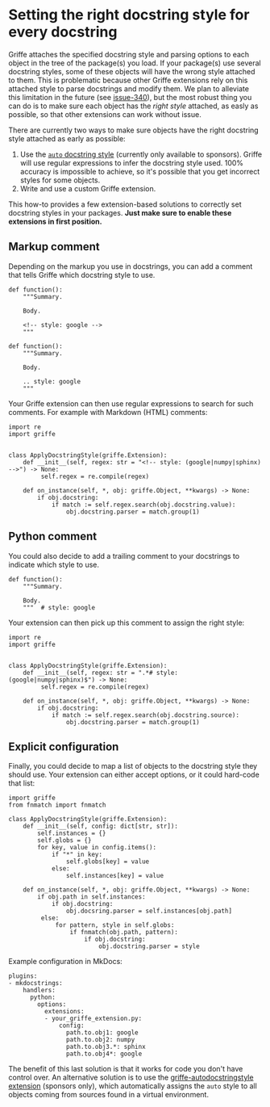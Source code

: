 # Setting the right docstring style for every docstring

Griffe attaches the specified docstring style and parsing options to each object in the tree of the package(s) you load. If your package(s) use several docstring styles, some of these objects will have the wrong style attached to them. This is problematic because other Griffe extensions rely on this attached style to parse docstrings and modify them. We plan to alleviate this limitation in the future (see [issue-340](https://github.com/mkdocstrings/griffe/issues/340)), but the most robust thing you can do is to make sure each object has the *right style* attached, as easly as possible, so that other extensions can work without issue.

There are currently two ways to make sure objects have the right docstring style attached as early as possible:

1. Use the [`auto` docstring style](https://mkdocstrings.github.io/griffe/reference/docstrings/#auto-style) (currently only available to sponsors). Griffe will use regular expressions to infer the docstring style used. 100% accuracy is impossible to achieve, so it's possible that you get incorrect styles for some objects.
1. Write and use a custom Griffe extension.

This how-to provides a few extension-based solutions to correctly set docstring styles in your packages. **Just make sure to enable these extensions in first position.**

## Markup comment

Depending on the markup you use in docstrings, you can add a comment that tells Griffe which docstring style to use.

```
def function():
    """Summary.

    Body.

    <!-- style: google -->
    """
```

```
def function():
    """Summary.

    Body.

    .. style: google
    """
```

Your Griffe extension can then use regular expressions to search for such comments. For example with Markdown (HTML) comments:

```
import re
import griffe


class ApplyDocstringStyle(griffe.Extension):
    def __init__(self, regex: str = "<!-- style: (google|numpy|sphinx) -->") -> None:
         self.regex = re.compile(regex)

    def on_instance(self, *, obj: griffe.Object, **kwargs) -> None:
        if obj.docstring:
            if match := self.regex.search(obj.docstring.value):
                obj.docstring.parser = match.group(1)
```

## Python comment

You could also decide to add a trailing comment to your docstrings to indicate which style to use.

```
def function():
    """Summary.

    Body.
    """  # style: google
```

Your extension can then pick up this comment to assign the right style:

```
import re
import griffe


class ApplyDocstringStyle(griffe.Extension):
    def __init__(self, regex: str = ".*# style: (google|numpy|sphinx)$") -> None:
         self.regex = re.compile(regex)

    def on_instance(self, *, obj: griffe.Object, **kwargs) -> None:
        if obj.docstring:
            if match := self.regex.search(obj.docstring.source):
                obj.docstring.parser = match.group(1)
```

## Explicit configuration

Finally, you could decide to map a list of objects to the docstring style they should use. Your extension can either accept options, or it could hard-code that list:

```
import griffe
from fnmatch import fnmatch

class ApplyDocstringStyle(griffe.Extension):
    def __init__(self, config: dict[str, str]):
        self.instances = {}
        self.globs = {}
        for key, value in config.items():
            if "*" in key:
                self.globs[key] = value
            else:
                self.instances[key] = value

    def on_instance(self, *, obj: griffe.Object, **kwargs) -> None:
        if obj.path in self.instances:
            if obj.docstring:
                obj.docsring.parser = self.instances[obj.path]
         else:
             for pattern, style in self.globs:
                 if fnmatch(obj.path, pattern):
                     if obj.docstring:
                         obj.docstring.parser = style
```

Example configuration in MkDocs:

```
plugins:
- mkdocstrings:
    handlers:
      python:
        options:
          extensions:
          - your_griffe_extension.py:
              config:                
                path.to.obj1: google
                path.to.obj2: numpy
                path.to.obj3.*: sphinx
                path.to.obj4*: google
```

The benefit of this last solution is that it works for code you don't have control over. An alternative solution is to use the [griffe-autodocstringstyle extension](https://mkdocstrings.github.io/griffe/extensions/official/autodocstringstyle/) (sponsors only), which automatically assigns the `auto` style to all objects coming from sources found in a virtual environment.

